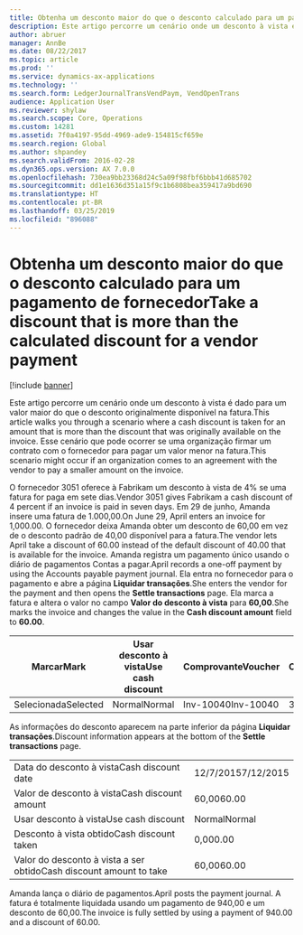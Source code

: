 ```yaml
---
title: Obtenha um desconto maior do que o desconto calculado para um pagamento de fornecedor
description: Este artigo percorre um cenário onde um desconto à vista é dado para um valor maior do que o desconto originalmente disponível na fatura. Esse cenário que pode ocorrer se uma organização firmar um contrato com o fornecedor para pagar um valor menor na fatura.
author: abruer
manager: AnnBe
ms.date: 08/22/2017
ms.topic: article
ms.prod: ''
ms.service: dynamics-ax-applications
ms.technology: ''
ms.search.form: LedgerJournalTransVendPaym, VendOpenTrans
audience: Application User
ms.reviewer: shylaw
ms.search.scope: Core, Operations
ms.custom: 14281
ms.assetid: 7f0a4197-95dd-4969-ade9-154815cf659e
ms.search.region: Global
ms.author: shpandey
ms.search.validFrom: 2016-02-28
ms.dyn365.ops.version: AX 7.0.0
ms.openlocfilehash: 730ea9bb23368d24c5a09f98fbf6bbb41d685702
ms.sourcegitcommit: dd1e1636d351a15f9c1b6808bea359417a9bd690
ms.translationtype: HT
ms.contentlocale: pt-BR
ms.lasthandoff: 03/25/2019
ms.locfileid: "896088"
---
```

# <a name="take-a-discount-that-is-more-than-the-calculated-discount-for-a-vendor-payment"></a><span data-ttu-id="c81b2-104">Obtenha um desconto maior do que o desconto calculado para um pagamento de fornecedor</span><span class="sxs-lookup"><span data-stu-id="c81b2-104">Take a discount that is more than the calculated discount for a vendor payment</span></span>

[!include [banner](../includes/banner.md)]

<span data-ttu-id="c81b2-105">Este artigo percorre um cenário onde um desconto à vista é dado para um valor maior do que o desconto originalmente disponível na fatura.</span><span class="sxs-lookup"><span data-stu-id="c81b2-105">This article walks you through a scenario where a cash discount is taken for an amount that is more than the discount that was originally available on the invoice.</span></span> <span data-ttu-id="c81b2-106">Esse cenário que pode ocorrer se uma organização firmar um contrato com o fornecedor para pagar um valor menor na fatura.</span><span class="sxs-lookup"><span data-stu-id="c81b2-106">This scenario might occur if an organization comes to an agreement with the vendor to pay a smaller amount on the invoice.</span></span> 

<span data-ttu-id="c81b2-107">O fornecedor 3051 oferece à Fabrikam um desconto à vista de 4% se uma fatura for paga em sete dias.</span><span class="sxs-lookup"><span data-stu-id="c81b2-107">Vendor 3051 gives Fabrikam a cash discount of 4 percent if an invoice is paid in seven days.</span></span> <span data-ttu-id="c81b2-108">Em 29 de junho, Amanda insere uma fatura de 1.000,00.</span><span class="sxs-lookup"><span data-stu-id="c81b2-108">On June 29, April enters an invoice for 1,000.00.</span></span> <span data-ttu-id="c81b2-109">O fornecedor deixa Amanda obter um desconto de 60,00 em vez de o desconto padrão de 40,00 disponível para a fatura.</span><span class="sxs-lookup"><span data-stu-id="c81b2-109">The vendor lets April take a discount of 60.00 instead of the default discount of 40.00 that is available for the invoice.</span></span> <span data-ttu-id="c81b2-110">Amanda registra um pagamento único usando o diário de pagamentos Contas a pagar.</span><span class="sxs-lookup"><span data-stu-id="c81b2-110">April records a one-off payment by using the Accounts payable payment journal.</span></span> <span data-ttu-id="c81b2-111">Ela entra no fornecedor para o pagamento e abre a página **Liquidar transações**.</span><span class="sxs-lookup"><span data-stu-id="c81b2-111">She enters the vendor for the payment and then opens the **Settle transactions** page.</span></span> <span data-ttu-id="c81b2-112">Ela marca a fatura e altera o valor no campo **Valor do desconto à vista** para **60,00**.</span><span class="sxs-lookup"><span data-stu-id="c81b2-112">She marks the invoice and changes the value in the **Cash discount amount** field to **60.00**.</span></span>

| <span data-ttu-id="c81b2-113">Marcar</span><span class="sxs-lookup"><span data-stu-id="c81b2-113">Mark</span></span>     | <span data-ttu-id="c81b2-114">Usar desconto à vista</span><span class="sxs-lookup"><span data-stu-id="c81b2-114">Use cash discount</span></span> | <span data-ttu-id="c81b2-115">Comprovante</span><span class="sxs-lookup"><span data-stu-id="c81b2-115">Voucher</span></span>   | <span data-ttu-id="c81b2-116">Conta</span><span class="sxs-lookup"><span data-stu-id="c81b2-116">Account</span></span> | <span data-ttu-id="c81b2-117">Data</span><span class="sxs-lookup"><span data-stu-id="c81b2-117">Date</span></span>      | <span data-ttu-id="c81b2-118">Data de conclusão</span><span class="sxs-lookup"><span data-stu-id="c81b2-118">Due date</span></span>  | <span data-ttu-id="c81b2-119">Fatura</span><span class="sxs-lookup"><span data-stu-id="c81b2-119">Invoice</span></span> | <span data-ttu-id="c81b2-120">Valor na moeda da transação</span><span class="sxs-lookup"><span data-stu-id="c81b2-120">Amount in transaction currency</span></span> | <span data-ttu-id="c81b2-121">Moeda</span><span class="sxs-lookup"><span data-stu-id="c81b2-121">Currency</span></span> | <span data-ttu-id="c81b2-122">Valor para liquidar</span><span class="sxs-lookup"><span data-stu-id="c81b2-122">Amount to settle</span></span> |
|----------|-------------------|-----------|---------|-----------|-----------|---------|--------------------------------|----------|------------------|
| <span data-ttu-id="c81b2-123">Selecionada</span><span class="sxs-lookup"><span data-stu-id="c81b2-123">Selected</span></span> | <span data-ttu-id="c81b2-124">Normal</span><span class="sxs-lookup"><span data-stu-id="c81b2-124">Normal</span></span>            | <span data-ttu-id="c81b2-125">Inv-10040</span><span class="sxs-lookup"><span data-stu-id="c81b2-125">Inv-10040</span></span> | <span data-ttu-id="c81b2-126">3051</span><span class="sxs-lookup"><span data-stu-id="c81b2-126">3051</span></span>    | <span data-ttu-id="c81b2-127">29/6/2015</span><span class="sxs-lookup"><span data-stu-id="c81b2-127">6/29/2015</span></span> | <span data-ttu-id="c81b2-128">29/7/2015</span><span class="sxs-lookup"><span data-stu-id="c81b2-128">7/29/2015</span></span> | <span data-ttu-id="c81b2-129">10040</span><span class="sxs-lookup"><span data-stu-id="c81b2-129">10040</span></span>   | <span data-ttu-id="c81b2-130">1.000,00</span><span class="sxs-lookup"><span data-stu-id="c81b2-130">1,000.00</span></span>                       | <span data-ttu-id="c81b2-131">USD</span><span class="sxs-lookup"><span data-stu-id="c81b2-131">USD</span></span>      | <span data-ttu-id="c81b2-132">940,00</span><span class="sxs-lookup"><span data-stu-id="c81b2-132">940.00</span></span>           |

<span data-ttu-id="c81b2-133">As informações do desconto aparecem na parte inferior da página **Liquidar transações**.</span><span class="sxs-lookup"><span data-stu-id="c81b2-133">Discount information appears at the bottom of the **Settle transactions** page.</span></span>

|                              |           |
|------------------------------|-----------|
| <span data-ttu-id="c81b2-134">Data do desconto à vista</span><span class="sxs-lookup"><span data-stu-id="c81b2-134">Cash discount date</span></span>           | <span data-ttu-id="c81b2-135">12/7/2015</span><span class="sxs-lookup"><span data-stu-id="c81b2-135">7/12/2015</span></span> |
| <span data-ttu-id="c81b2-136">Valor de desconto à vista</span><span class="sxs-lookup"><span data-stu-id="c81b2-136">Cash discount amount</span></span>         | <span data-ttu-id="c81b2-137">60,00</span><span class="sxs-lookup"><span data-stu-id="c81b2-137">60.00</span></span>     |
| <span data-ttu-id="c81b2-138">Usar desconto à vista</span><span class="sxs-lookup"><span data-stu-id="c81b2-138">Use cash discount</span></span>            | <span data-ttu-id="c81b2-139">Normal</span><span class="sxs-lookup"><span data-stu-id="c81b2-139">Normal</span></span>    |
| <span data-ttu-id="c81b2-140">Desconto à vista obtido</span><span class="sxs-lookup"><span data-stu-id="c81b2-140">Cash discount taken</span></span>          | <span data-ttu-id="c81b2-141">0,00</span><span class="sxs-lookup"><span data-stu-id="c81b2-141">0.00</span></span>      |
| <span data-ttu-id="c81b2-142">Valor do desconto à vista a ser obtido</span><span class="sxs-lookup"><span data-stu-id="c81b2-142">Cash discount amount to take</span></span> | <span data-ttu-id="c81b2-143">60,00</span><span class="sxs-lookup"><span data-stu-id="c81b2-143">60.00</span></span>     |

<span data-ttu-id="c81b2-144">Amanda lança o diário de pagamentos.</span><span class="sxs-lookup"><span data-stu-id="c81b2-144">April posts the payment journal.</span></span> <span data-ttu-id="c81b2-145">A fatura é totalmente liquidada usando um pagamento de 940,00 e um desconto de 60,00.</span><span class="sxs-lookup"><span data-stu-id="c81b2-145">The invoice is fully settled by using a payment of 940.00 and a discount of 60.00.</span></span>



